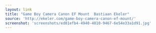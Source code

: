```yaml
---
layout: link
title: "Game Boy Camera Canon EF Mount  Bastiaan Ekeler"
source: 'http://ekeler.com/game-boy-camera-canon-ef-mount/'
screenshot: 'screenshots/ed81efb4-4940-4810-9467-6e54e33a1d91.jpg'
---
```


